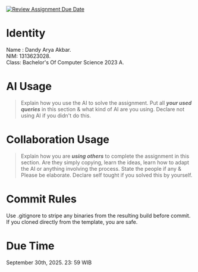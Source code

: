 [![Review Assignment Due Date](https://classroom.github.com/assets/deadline-readme-button-22041afd0340ce965d47ae6ef1cefeee28c7c493a6346c4f15d667ab976d596c.svg)](https://classroom.github.com/a/T_SwjO2j)
# Identity
Name : Dandy Arya Akbar.<br>
NIM: 1313623028.<br>
Class: Bachelor's Of Computer Science 2023 A.<br>

# AI Usage
> Explain how you use the AI to solve the assignment. Put all ***your used queries*** in this section & what kind of AI are you using. Declare not using AI if you didn't do this.  

# Collaboration Usage
> Explain how you are ***using others*** to complete the assignment in this section. Are they simply copying, learn the ideas, learn how to adapt the AI or anything involving the process. State the people if any & Please be elaborate. Declare self tought if you solved this by yourself. 

# Commit Rules
Use .gitignore to stripe any binaries from the resulting build before commit.  If you cloned directly from the template, you are safe. 

# Due Time
September 30th, 2025. 23: 59 WIB

